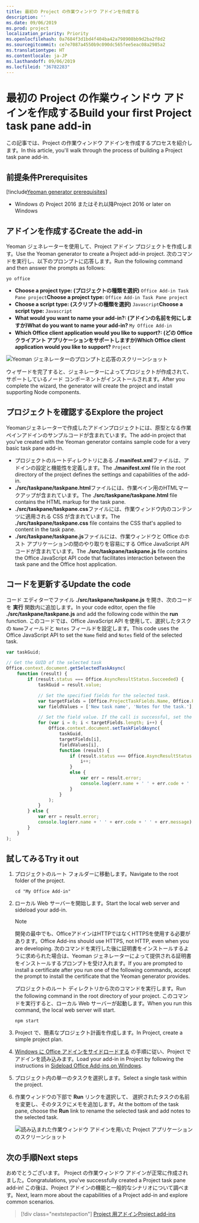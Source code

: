 ```yaml
---
title: 最初の Project の作業ウィンドウ アドインを作成する
description: ''
ms.date: 09/06/2019
ms.prod: project
localization_priority: Priority
ms.openlocfilehash: 0a7684f3d1bd4f404ba42a798908bb9d2ba2f8d2
ms.sourcegitcommit: ce7e7087a4550b9c090dc565fee5eac08a2985a2
ms.translationtype: HT
ms.contentlocale: ja-JP
ms.lasthandoff: 09/06/2019
ms.locfileid: "36782283"
---
```

# <a name="build-your-first-project-task-pane-add-in"></a><span data-ttu-id="67c4d-102">最初の Project の作業ウィンドウ アドインを作成する</span><span class="sxs-lookup"><span data-stu-id="67c4d-102">Build your first Project task pane add-in</span></span>

<span data-ttu-id="67c4d-103">この記事では、Project の作業ウィンドウ アドインを作成するプロセスを紹介します。</span><span class="sxs-lookup"><span data-stu-id="67c4d-103">In this article, you'll walk through the process of building a Project task pane add-in.</span></span>

## <a name="prerequisites"></a><span data-ttu-id="67c4d-104">前提条件</span><span class="sxs-lookup"><span data-stu-id="67c4d-104">Prerequisites</span></span>

[!include[Yeoman generator prerequisites](../includes/quickstart-yo-prerequisites.md)]

- <span data-ttu-id="67c4d-105">Windows の Project 2016 またはそれ以降</span><span class="sxs-lookup"><span data-stu-id="67c4d-105">Project 2016 or later on Windows</span></span>

## <a name="create-the-add-in"></a><span data-ttu-id="67c4d-106">アドインを作成する</span><span class="sxs-lookup"><span data-stu-id="67c4d-106">Create the add-in</span></span>

<span data-ttu-id="67c4d-107">Yeoman ジェネレーターを使用して、Project アドイン プロジェクトを作成します。</span><span class="sxs-lookup"><span data-stu-id="67c4d-107">Use the Yeoman generator to create a Project add-in project.</span></span> <span data-ttu-id="67c4d-108">次のコマンドを実行し、以下のプロンプトに応答します。</span><span class="sxs-lookup"><span data-stu-id="67c4d-108">Run the following command and then answer the prompts as follows:</span></span>

```command&nbsp;line
yo office
```

- <span data-ttu-id="67c4d-109">**Choose a project type: (プロジェクトの種類を選択)** `Office Add-in Task Pane project`</span><span class="sxs-lookup"><span data-stu-id="67c4d-109">**Choose a project type:** `Office Add-in Task Pane project`</span></span>
- <span data-ttu-id="67c4d-110">**Choose a script type: (スクリプトの種類を選択)** `Javascript`</span><span class="sxs-lookup"><span data-stu-id="67c4d-110">**Choose a script type:** `Javascript`</span></span>
- <span data-ttu-id="67c4d-111">**What would you want to name your add-in?: (アドインの名前を何にしますか)**</span><span class="sxs-lookup"><span data-stu-id="67c4d-111">**What do you want to name your add-in?**</span></span> `My Office Add-in`
- <span data-ttu-id="67c4d-112">**Which Office client application would you like to support?: (どの Office クライアント アプリケーションをサポートしますか)**</span><span class="sxs-lookup"><span data-stu-id="67c4d-112">**Which Office client application would you like to support?**</span></span> `Project`

![Yeoman ジェネレーターのプロンプトと応答のスクリーンショット](../images/yo-office-project.png)

<span data-ttu-id="67c4d-114">ウィザードを完了すると、ジェネレーターによってプロジェクトが作成されて、サポートしているノード コンポーネントがインストールされます。</span><span class="sxs-lookup"><span data-stu-id="67c4d-114">After you complete the wizard, the generator will create the project and install supporting Node components.</span></span>

## <a name="explore-the-project"></a><span data-ttu-id="67c4d-115">プロジェクトを確認する</span><span class="sxs-lookup"><span data-stu-id="67c4d-115">Explore the project</span></span>

<span data-ttu-id="67c4d-116">Yeomanジェネレーターで作成したアドインプロジェクトには、原型となる作業ペインアドインのサンプルコードが含まれています。</span><span class="sxs-lookup"><span data-stu-id="67c4d-116">The add-in project that you've created with the Yeoman generator contains sample code for a very basic task pane add-in.</span></span> 

- <span data-ttu-id="67c4d-117">プロジェクトのルートディレクトリにある **./ manifest.xml**ファイルは、アドインの設定と機能性を定義します。</span><span class="sxs-lookup"><span data-stu-id="67c4d-117">The **./manifest.xml** file in the root directory of the project defines the settings and capabilities of the add-in.</span></span>
- <span data-ttu-id="67c4d-118">**./src/taskpane/taskpane.html**ファイルには、作業ペイン用のHTMLマークアップが含まれています。</span><span class="sxs-lookup"><span data-stu-id="67c4d-118">The **./src/taskpane/taskpane.html** file contains the HTML markup for the task pane.</span></span>
- <span data-ttu-id="67c4d-119">**./src/taskpane/taskpane.css**ファイルには、作業ウィンドウ内のコンテンツに適用される CSS が含まれています。</span><span class="sxs-lookup"><span data-stu-id="67c4d-119">The **./src/taskpane/taskpane.css** file contains the CSS that's applied to content in the task pane.</span></span>
- <span data-ttu-id="67c4d-120">**./src/taskpane/taskpane.js**ファイルには、作業ウィンドウと Office のホスト アプリケーションの間のやり取りを容易にする Office JavaScript API コードが含まれています。</span><span class="sxs-lookup"><span data-stu-id="67c4d-120">The **./src/taskpane/taskpane.js** file contains the Office JavaScript API code that facilitates interaction between the task pane and the Office host application.</span></span>

## <a name="update-the-code"></a><span data-ttu-id="67c4d-121">コードを更新する</span><span class="sxs-lookup"><span data-stu-id="67c4d-121">Update the code</span></span>

<span data-ttu-id="67c4d-122">コード エディターでファイル **./src/taskpane/taskpane.js** を開き、次のコードを **実行** 関数内に追加します。</span><span class="sxs-lookup"><span data-stu-id="67c4d-122">In your code editor, open the file **./src/taskpane/taskpane.js** and add the following code within the **run** function.</span></span> <span data-ttu-id="67c4d-123">このコードでは、Office JavaScript API を使用して、選択したタスクの `Name`フィールドと `Notes` フィールドを設定します。</span><span class="sxs-lookup"><span data-stu-id="67c4d-123">This code uses the Office JavaScript API to set the `Name` field and `Notes` field of the selected task.</span></span>

```js
var taskGuid;

// Get the GUID of the selected task
Office.context.document.getSelectedTaskAsync(
    function (result) {
        if (result.status === Office.AsyncResultStatus.Succeeded) {
            taskGuid = result.value;

            // Set the specified fields for the selected task.
            var targetFields = [Office.ProjectTaskFields.Name, Office.ProjectTaskFields.Notes];
            var fieldValues = ['New task name', 'Notes for the task.'];

            // Set the field value. If the call is successful, set the next field.
            for (var i = 0; i < targetFields.length; i++) {
                Office.context.document.setTaskFieldAsync(
                    taskGuid,
                    targetFields[i],
                    fieldValues[i],
                    function (result) {
                        if (result.status === Office.AsyncResultStatus.Succeeded) {
                            i++;
                        }
                        else {
                            var err = result.error;
                            console.log(err.name + ' ' + err.code + ' ' + err.message);
                        }
                    }
                );
            }
        } else {
            var err = result.error;
            console.log(err.name + ' ' + err.code + ' ' + err.message);
        }
    }
);
```

## <a name="try-it-out"></a><span data-ttu-id="67c4d-124">試してみる</span><span class="sxs-lookup"><span data-stu-id="67c4d-124">Try it out</span></span>

1. <span data-ttu-id="67c4d-125">プロジェクトのルート フォルダーに移動します。</span><span class="sxs-lookup"><span data-stu-id="67c4d-125">Navigate to the root folder of the project.</span></span>

    ```command&nbsp;line
    cd "My Office Add-in"
    ```

2. <span data-ttu-id="67c4d-126">ローカル Web サーバーを開始します。</span><span class="sxs-lookup"><span data-stu-id="67c4d-126">Start the local web server and sideload your add-in.</span></span>

    > [!NOTE]
    > <span data-ttu-id="67c4d-127">開発の最中でも、OfficeアドインはHTTPではなくHTTPSを使用する必要があります。</span><span class="sxs-lookup"><span data-stu-id="67c4d-127">Office Add-ins should use HTTPS, not HTTP, even when you are developing.</span></span> <span data-ttu-id="67c4d-128">次のコマンドを実行した後に証明書をインストールするように求められた場合は、Yeoman ジェネレーターによって提供される証明書をインストールするプロンプトを受け入れます。</span><span class="sxs-lookup"><span data-stu-id="67c4d-128">If you are prompted to install a certificate after you run one of the following commands, accept the prompt to install the certificate that the Yeoman generator provides.</span></span>

    <span data-ttu-id="67c4d-129">プロジェクトのルート ディレクトリから次のコマンドを実行します。</span><span class="sxs-lookup"><span data-stu-id="67c4d-129">Run the following command in the root directory of your project.</span></span> <span data-ttu-id="67c4d-130">このコマンドを実行すると、ローカル Web サーバーが起動します。</span><span class="sxs-lookup"><span data-stu-id="67c4d-130">When you run this command, the local web server will start.</span></span>

    ```command&nbsp;line
    npm start
    ```

3. <span data-ttu-id="67c4d-131">Project で、簡素なプロジェクト計画を作成します。</span><span class="sxs-lookup"><span data-stu-id="67c4d-131">In Project, create a simple project plan.</span></span>

4. <span data-ttu-id="67c4d-132">[Windows に Office アドインをサイドロードする](../testing/create-a-network-shared-folder-catalog-for-task-pane-and-content-add-ins.md) の手順に従い、Project でアドインを読み込みます。</span><span class="sxs-lookup"><span data-stu-id="67c4d-132">Load your add-in in Project by following the instructions in [Sideload Office Add-ins on Windows](../testing/create-a-network-shared-folder-catalog-for-task-pane-and-content-add-ins.md).</span></span>

5. <span data-ttu-id="67c4d-133">プロジェクト内の単一のタスクを選択します。</span><span class="sxs-lookup"><span data-stu-id="67c4d-133">Select a single task within the project.</span></span>

6. <span data-ttu-id="67c4d-134">作業ウィンドウの下部で **Run** リンクを選択して、 選択されたタスクの名前を変更し、そのタスクにメモを追加します。</span><span class="sxs-lookup"><span data-stu-id="67c4d-134">At the bottom of the task pane, choose the **Run** link to rename the selected task and add notes to the selected task.</span></span>

    ![読み込まれた作業ウィンドウ アドインを用いた Project アプリケーションのスクリーンショット](../images/project-quickstart-addin-1.png)

## <a name="next-steps"></a><span data-ttu-id="67c4d-136">次の手順</span><span class="sxs-lookup"><span data-stu-id="67c4d-136">Next steps</span></span>

<span data-ttu-id="67c4d-137">おめでとうございます。 Project の作業ウィンドウ アドインが正常に作成されました。</span><span class="sxs-lookup"><span data-stu-id="67c4d-137">Congratulations, you've successfully created a Project task pane add-in!</span></span> <span data-ttu-id="67c4d-138">この後は、Project アドインの機能と一般的なシナリオについて調べます。</span><span class="sxs-lookup"><span data-stu-id="67c4d-138">Next, learn more about the capabilities of a Project add-in and explore common scenarios.</span></span>

> [!div class="nextstepaction"]
> [<span data-ttu-id="67c4d-139">Project 用アドイン</span><span class="sxs-lookup"><span data-stu-id="67c4d-139">Project add-ins</span></span>](../project/project-add-ins.md)

